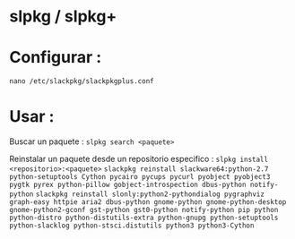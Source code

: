 slpkg / slpkg+
===============

# Configurar :
`nano /etc/slackpkg/slackpkgplus.conf`

# Usar :
Buscar un paquete :
`slpkg search <paquete>`

Reinstalar un paquete desde un repositorio especifico :
`slpkg install <repositorio>:<paquete>`
`slackpkg reinstall slackware64:python-2.7 python-setuptools Cython pycairo pycups pycurl pyobject pyobject3 pygtk pyrex python-pillow gobject-introspection dbus-python notify-python`
`slackpkg reinstall slonly:python2-pythondialog pygraphviz graph-easy httpie aria2 dbus-python gnome-python gnome-python-desktop gnome-python2-gconf gst-python gst0-python notify-python pip python python-distro python-distutils-extra python-gnupg python-setuptools python-slacklog python-stsci.distutils python3 python3-Cython`

